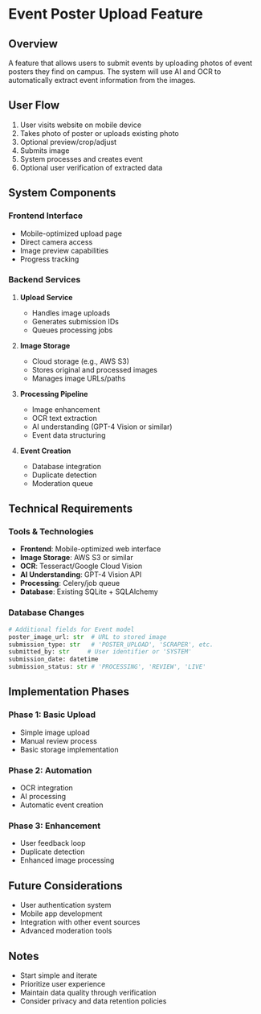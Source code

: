 # Event Poster Upload Feature

## Overview
A feature that allows users to submit events by uploading photos of event posters they find on campus. The system will use AI and OCR to automatically extract event information from the images.

## User Flow
1. User visits website on mobile device
2. Takes photo of poster or uploads existing photo
3. Optional preview/crop/adjust
4. Submits image
5. System processes and creates event
6. Optional user verification of extracted data

## System Components

### Frontend Interface
- Mobile-optimized upload page
- Direct camera access
- Image preview capabilities
- Progress tracking

### Backend Services
1. **Upload Service**
   - Handles image uploads
   - Generates submission IDs
   - Queues processing jobs

2. **Image Storage**
   - Cloud storage (e.g., AWS S3)
   - Stores original and processed images
   - Manages image URLs/paths

3. **Processing Pipeline**
   - Image enhancement
   - OCR text extraction
   - AI understanding (GPT-4 Vision or similar)
   - Event data structuring

4. **Event Creation**
   - Database integration
   - Duplicate detection
   - Moderation queue

## Technical Requirements

### Tools & Technologies
- **Frontend**: Mobile-optimized web interface
- **Image Storage**: AWS S3 or similar
- **OCR**: Tesseract/Google Cloud Vision
- **AI Understanding**: GPT-4 Vision API
- **Processing**: Celery/job queue
- **Database**: Existing SQLite + SQLAlchemy

### Database Changes
```python
# Additional fields for Event model
poster_image_url: str  # URL to stored image
submission_type: str   # 'POSTER_UPLOAD', 'SCRAPER', etc.
submitted_by: str     # User identifier or 'SYSTEM'
submission_date: datetime
submission_status: str # 'PROCESSING', 'REVIEW', 'LIVE'
```

## Implementation Phases

### Phase 1: Basic Upload
- Simple image upload
- Manual review process
- Basic storage implementation

### Phase 2: Automation
- OCR integration
- AI processing
- Automatic event creation

### Phase 3: Enhancement
- User feedback loop
- Duplicate detection
- Enhanced image processing

## Future Considerations
- User authentication system
- Mobile app development
- Integration with other event sources
- Advanced moderation tools

## Notes
- Start simple and iterate
- Prioritize user experience
- Maintain data quality through verification
- Consider privacy and data retention policies 